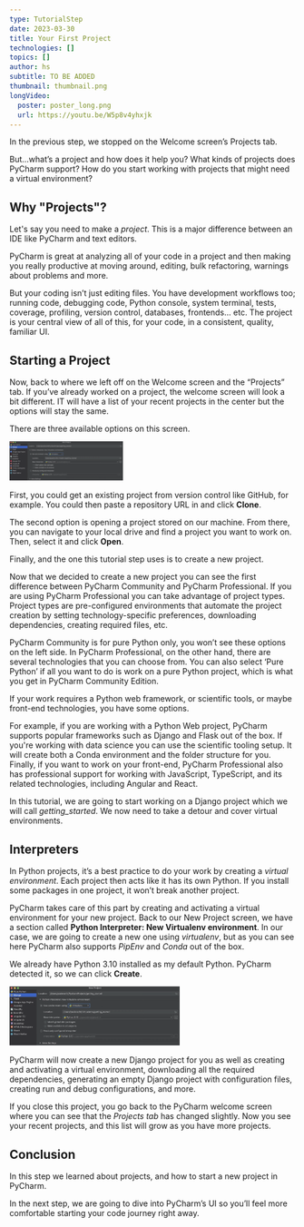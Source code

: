 ```yaml
---
type: TutorialStep
date: 2023-03-30
title: Your First Project
technologies: []
topics: []
author: hs
subtitle: TO BE ADDED
thumbnail: thumbnail.png
longVideo:
  poster: poster_long.png
  url: https://youtu.be/W5p8v4yhxjk
---
```


In the previous step, we stopped on the Welcome screen’s Projects tab.

But...what’s a project and how does it help you? What kinds of projects does PyCharm support? How do you start working with projects that might need a virtual environment?

## Why "Projects"?

Let's say you need to make a *project*. This is a major difference between an IDE like PyCharm and text editors.

PyCharm is great at analyzing all of your code in a project and then making you really productive at moving around, editing, bulk refactoring, warnings about problems and more.

But your coding isn’t just editing files. You have development workflows too; running code, debugging code, Python console, system terminal, tests, coverage, profiling, version control, databases, frontends... etc. The  project is your central view of all of this, for your code, in a consistent, quality, familiar UI.

## Starting a Project
Now, back to where we left off on the Welcome screen and the “Projects” tab. If you’ve already worked on a project, the welcome screen will look a bit different. IT will have a list of your recent projects in the center but the options will stay the same.

There are three available options on this screen.

<img src="welcome-screen.png" alt="Welcome screen" width="200"/>

First, you could get an existing project from version control like GitHub, for example. You could then paste a repository URL in and click **Clone**.

The second option is opening a project stored on our machine. From there, you can navigate to your local drive and find a project you want to work on. Then, select it and click **Open**.

Finally, and the one this tutorial step uses is to create a new project.

Now that we decided to create a new project you can see the first difference between PyCharm Community and PyCharm Professional. If you are using PyCharm Professional you can take advantage of project types. Project types are pre-configured environments that automate the project creation by setting technology-specific preferences, downloading dependencies, creating required files, etc.

PyCharm Community is for pure Python only, you won’t see these options on the left side. In PyCharm Professional, on the other hand, there are several technologies that you can choose from. You can also select ‘Pure Python’ if all you want to do is work on a pure Python project, which is what you get in PyCharm Community Edition.

If your work requires a Python web framework, or scientific tools, or maybe front-end technologies, you have some options.

For example, if you are working with a Python Web project, PyCharm supports popular frameworks such as Django and Flask out of the box. If you're working with data science you can use the scientific tooling setup. It will create both a Conda environment and the folder structure for you. Finally, if you want to work on your front-end, PyCharm Professional also has professional support for working with JavaScript, TypeScript, and its related technologies, including Angular and React.

In this tutorial, we are going to start working on a Django project which we will call *getting_started*. We now need to take a detour and cover virtual environments.

## Interpreters
In Python projects, it’s a best practice to do your work by creating a *virtual environment*. Each project then acts like it has its own Python. If you install some packages in one project, it won’t break another project.

PyCharm takes care of this part by creating and activating a virtual environment for your new project. Back to our New Project screen, we have a section called **Python Interpreter: New Virtualenv environment**. In our case, we are going to create a new one using *virtualenv*, but as you can see here PyCharm also supports *PipEnv* and *Conda* out of the box.

We already have Python 3.10 installed as my default Python. PyCharm detected it, so we can click **Create**.

<img src="welcome-screen.png" alt="Welcome screen" width="300"/>

PyCharm will now create a new Django project for you as well as creating and activating a virtual environment, downloading all the required dependencies, generating an empty Django project with configuration files, creating run and debug configurations, and more.

If you close this project, you go back to the PyCharm welcome screen where you can see that the *Projects tab* has changed slightly. Now you see your recent projects, and this list will grow as you have more projects.

## Conclusion
In this step we learned about projects, and how to start a new project in PyCharm. 

In the next step, we are going to dive into PyCharm’s UI so you’ll feel more comfortable starting your code journey right away.
